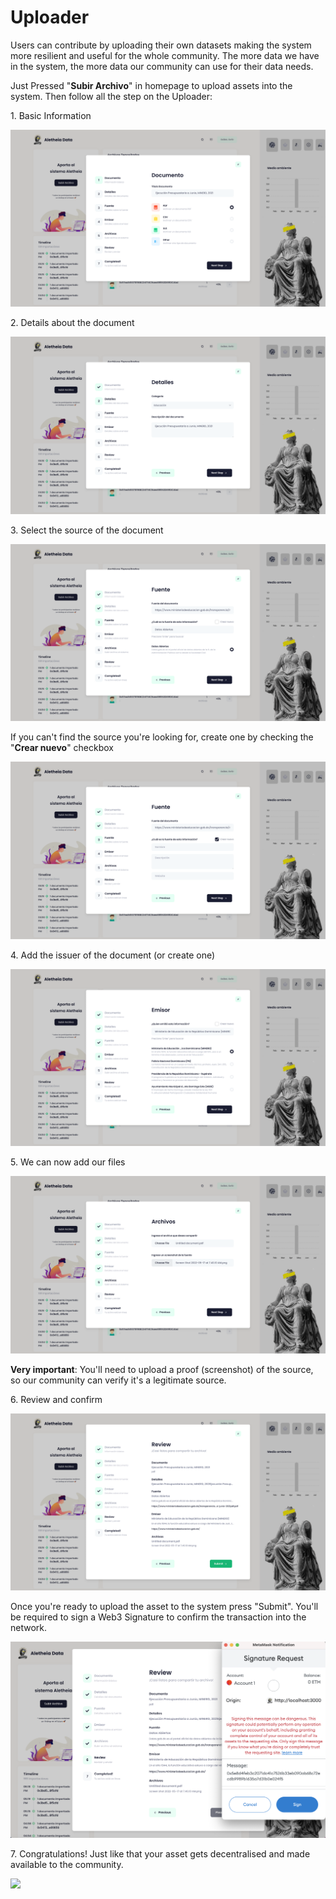# Uploader

Users can contribute by uploading their own datasets making the system more resilient and useful for the whole community. The more data we have in the system, the more data our community can use for their data needs.&#x20;

Just Pressed "**Subir Archivo**" in homepage to upload assets into the system. Then follow all the step on the Uploader:

1\. Basic Information

![](../.gitbook/assets/1.png)

2\. Details about the document

![](../.gitbook/assets/2.png)

3\. Select the source of the document

![](../.gitbook/assets/3.png)

If you can't find the source you're looking for, create one by checking the "**Crear nuevo**" checkbox

![](../.gitbook/assets/4.png)

4\. Add the issuer of the document (or create one)

![](../.gitbook/assets/5.png)

5\. We can now add our files

![](../.gitbook/assets/6.png)

**Very important**: You'll need to upload a proof (screenshot) of the source, so our community can verify it's a legitimate source.

6\. Review and confirm

![](../.gitbook/assets/7.png)

Once you're ready to upload the asset to the system press "Submit". You'll be required to sign a Web3 Signature to confirm the transaction into the network.

![](<../.gitbook/assets/Screen Shot 2022-05-17 at 5.09.38 PM.png>)

7\. Congratulations! Just like that your asset gets decentralised and made available to the community.

![](../.gitbook/assets/app.aletheiadata.org\_dashboard-min.png)
